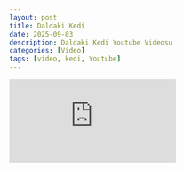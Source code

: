 ```yaml
---
layout: post
title: Daldaki Kedi
date: 2025-09-03
description: Daldaki Kedi Youtube Videosu
categories: [Video]
tags: [video, kedi, Youtube]
---
```



<div class="w-full p-1 min-h-screen " style="aspect-ratio:9/16;">
  <iframe class="w-full h-full"
          src="https://www.youtube.com/embed/EjPoUXcdykQ"
          frameborder="0"
          allowfullscreen>
  </iframe>
</div>
